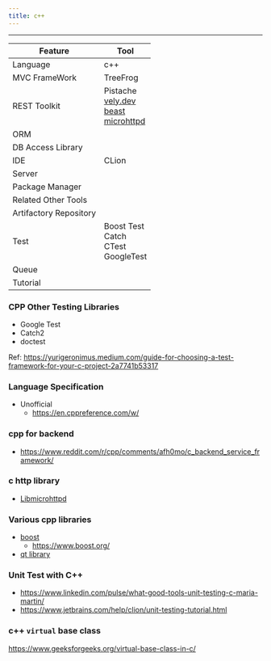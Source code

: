 ```yaml
---
title: c++
---
```


---

| Feature                | Tool                                                                                                                                                              |
|------------------------|-------------------------------------------------------------------------------------------------------------------------------------------------------------------|
| Language               | c++                                                                                                                                                               |
| MVC FrameWork          | TreeFrog                                                                                                                                                          |
| REST Toolkit           | Pistache<br/>[vely.dev](https://vely.dev/index.html)<br/>[beast](https://github.com/boostorg/beast)<br/>[microhttpd](https://www.gnu.org/software/libmicrohttpd/) |
| ORM                    |                                                                                                                                                                   |
| DB Access Library      |                                                                                                                                                                   |
| IDE                    | CLion                                                                                                                                                             |
| Server                 |                                                                                                                                                                   |
| Package Manager        |                                                                                                                                                                   |
| Related Other Tools    |                                                                                                                                                                   |
| Artifactory Repository |                                                                                                                                                                   |
| Test                   | Boost Test<br/>Catch<br/>CTest<br/>GoogleTest<br/>                                                                                                                |
| Queue                  |                                                                                                                                                                   |
| Tutorial               |                                                                                                                                                                   |

### CPP Other Testing Libraries

- Google Test
- Catch2
- doctest

Ref: https://yurigeronimus.medium.com/guide-for-choosing-a-test-framework-for-your-c-project-2a7741b53317

### Language Specification

- Unofficial
  - https://en.cppreference.com/w/

### cpp for backend

- https://www.reddit.com/r/cpp/comments/afh0mo/c_backend_service_framework/

### c http library

- [Libmicrohttpd](https://www.gnu.org/software/libmicrohttpd/)

### Various cpp libraries

- [boost](https://github.com/boostorg/beast)
  - https://www.boost.org/
- [qt library](https://www.qt.io/)

### Unit Test with C++

- https://www.linkedin.com/pulse/what-good-tools-unit-testing-c-maria-martin/
- https://www.jetbrains.com/help/clion/unit-testing-tutorial.html


### c++ `virtual` base class

https://www.geeksforgeeks.org/virtual-base-class-in-c/